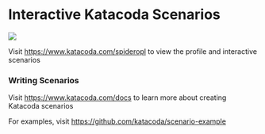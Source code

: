 # Interactive Katacoda Scenarios

[![](http://shields.katacoda.com/katacoda/spideropl/count.svg)](https://www.katacoda.com/spideropl "Get your profile on Katacoda.com")

Visit https://www.katacoda.com/spideropl to view the profile and interactive scenarios

### Writing Scenarios
Visit https://www.katacoda.com/docs to learn more about creating Katacoda scenarios

For examples, visit https://github.com/katacoda/scenario-example
